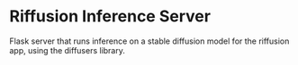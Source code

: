 # Riffusion Inference Server

Flask server that runs inference on a stable diffusion model for the riffusion app,
using the diffusers library.
